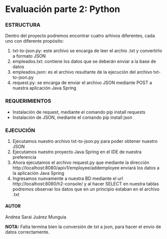 # Evaluación parte 2: Python
### ESTRUCTURA
Dentro del proyecto podremos encontrar cuatro arhivos diferentes, cada uno con diferente propósito:
1. txt-to-json.py: este archivo se encarga de leer el archio .txt y convertirlo a formato JSON
2. empleados.txt: contiene los datos que se deberán enviar a la base de datos
3. empleados.json: es el archivo resultante de la ejecución del archivo txt-to-json.py
4. request.py: se encarga de enviar el archivo JSON mediante POST a nuestra aplicación Java Spring

### REQUERIMIENTOS 
* Instalación de request, mediante el comando pip install requests
* Instalación de JSON, mediante el comando pip install json

### EJECUCIÓN
1. Ejecutamos nuestro archivo txt-to-json.py para poder obtener nuestro JSON
2. Ejecutamos nuestro proyecto Java Spring en el IDE de nuestra preferencia
3. Ahora ejecutamos el archivo request.py que mediante la dirección http://localhost:8080/apiv1/employee/addemployee enviará los datos a la aplicación Java Spring
4. Ingresamos nuevamente a nuestra BD mediante el url http://localhost:8080/h2-console/ y al hacer SELECT en nuestra tablas podremos observar los datos que en un principio estaban en el archivo .txt

#### AUTOR
Andrea Sarai Juárez Munguia



**NOTA:**  Falta termina bien la conversión de txt a json, para hacer el envio de datos correctamente.
